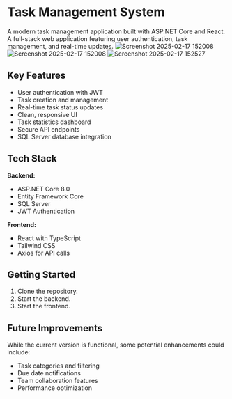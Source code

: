 # Task Management System

A modern task management application built with ASP.NET Core and React. A full-stack web application featuring user authentication, task management, and real-time updates.
![Screenshot 2025-02-17 152008](https://github.com/user-attachments/assets/ec221109-0020-460a-84d4-7ff9d13abe84)
![Screenshot 2025-02-17 152008](https://github.com/user-attachments/assets/8abfaf47-47d4-4813-9221-609b909f8b35)
![Screenshot 2025-02-17 152527](https://github.com/user-attachments/assets/acc786af-3172-4fc8-a2c3-688668da1ca4)

## Key Features

- User authentication with JWT
- Task creation and management
- Real-time task status updates
- Clean, responsive UI
- Task statistics dashboard
- Secure API endpoints
- SQL Server database integration

## Tech Stack

**Backend:**
- ASP.NET Core 8.0
- Entity Framework Core
- SQL Server
- JWT Authentication

**Frontend:**
- React with TypeScript
- Tailwind CSS
- Axios for API calls

## Getting Started

1. Clone the repository.
2. Start the backend.
3. Start the frontend.

## Future Improvements

While the current version is functional, some potential enhancements could include:
- Task categories and filtering
- Due date notifications
- Team collaboration features
- Performance optimization
